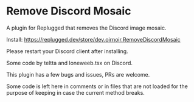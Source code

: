 # Remove Discord Mosaic

A plugin for Replugged that removes the Discord image mosaic.

Install: https://replugged.dev/store/dev.oirnoir.RemoveDiscordMosaic

Please restart your Discord client after installing.

Some code by teltta and loneweeb.tsx on Discord.

This plugin has a few bugs and issues, PRs are welcome.

Some code is left here in comments or in files that are not loaded for the purpose of keeping in case the current method breaks.